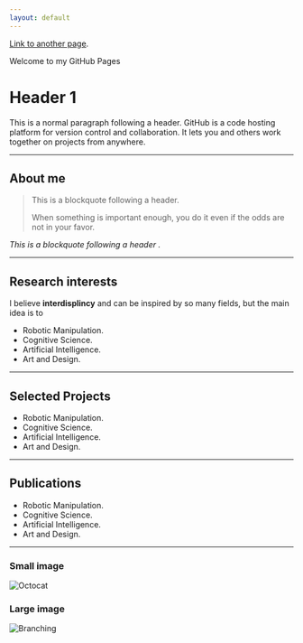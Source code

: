 ```yaml
---
layout: default
---
```


[Link to another page](./another-page.html).

Welcome to my GitHub Pages

# Header 1

This is a normal paragraph following a header. GitHub is a code hosting platform for version control and collaboration. It lets you and others work together on projects from anywhere.

* * *
## About me

> This is a blockquote following a header.
>
> When something is important enough, you do it even if the odds are not in your favor.

_This_ _is_  _a_ _blockquote_ _following_ _a_ _header_ _._

* * *

## Research interests

I believe **interdisplincy** and can be inspired by so many fields, but the main idea is to 
*   Robotic Manipulation.
*   Cognitive Science.
*   Artificial Intelligence.
*   Art and Design.

* * *


## Selected Projects

*   Robotic Manipulation.
*   Cognitive Science.
*   Artificial Intelligence.
*   Art and Design.

* * *


## Publications

*   Robotic Manipulation.
*   Cognitive Science.
*   Artificial Intelligence.
*   Art and Design.

* * *

### Small image

![Octocat](https://assets-cdn.github.com/images/icons/emoji/octocat.png)

### Large image

![Branching](https://guides.github.com/activities/hello-world/branching.png)

